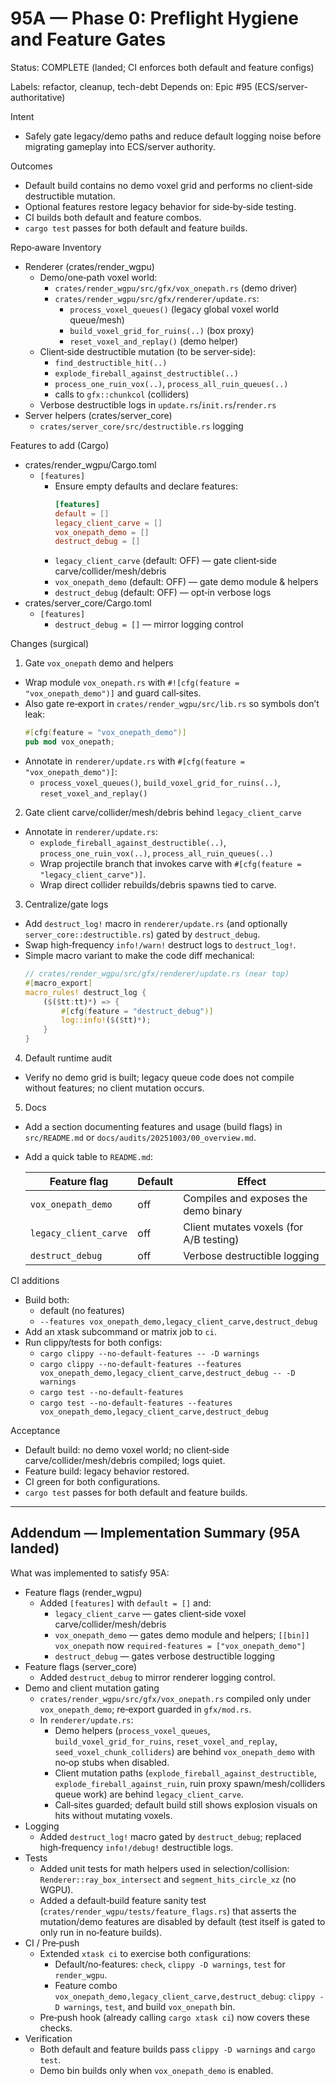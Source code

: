 # 95A — Phase 0: Preflight Hygiene and Feature Gates

Status: COMPLETE (landed; CI enforces both default and feature configs)

Labels: refactor, cleanup, tech-debt
Depends on: Epic #95 (ECS/server-authoritative)

Intent
- Safely gate legacy/demo paths and reduce default logging noise before migrating gameplay into ECS/server authority.

Outcomes
- Default build contains no demo voxel grid and performs no client‑side destructible mutation.
- Optional features restore legacy behavior for side‑by‑side testing.
- CI builds both default and feature combos.
- `cargo test` passes for both default and feature builds.

Repo‑aware Inventory
- Renderer (crates/render_wgpu)
  - Demo/one‑path voxel world:
    - `crates/render_wgpu/src/gfx/vox_onepath.rs` (demo driver)
    - `crates/render_wgpu/src/gfx/renderer/update.rs`:
      - `process_voxel_queues()` (legacy global voxel world queue/mesh)
      - `build_voxel_grid_for_ruins(..)` (box proxy)
      - `reset_voxel_and_replay()` (demo helper)
  - Client‑side destructible mutation (to be server‑side):
    - `find_destructible_hit(..)`
    - `explode_fireball_against_destructible(..)`
    - `process_one_ruin_vox(..)`, `process_all_ruin_queues(..)`
    - calls to `gfx::chunkcol` (colliders)
  - Verbose destructible logs in `update.rs`/`init.rs`/`render.rs`
- Server helpers (crates/server_core)
  - `crates/server_core/src/destructible.rs` logging

Features to add (Cargo)
- crates/render_wgpu/Cargo.toml
  - `[features]`
    - Ensure empty defaults and declare features:
      ```toml
      [features]
      default = []
      legacy_client_carve = []
      vox_onepath_demo = []
      destruct_debug = []
      ```
    - `legacy_client_carve` (default: OFF) — gate client‑side carve/collider/mesh/debris
    - `vox_onepath_demo` (default: OFF) — gate demo module & helpers
    - `destruct_debug` (default: OFF) — opt‑in verbose logs
- crates/server_core/Cargo.toml
  - `[features]`
    - `destruct_debug = []` — mirror logging control

Changes (surgical)
1) Gate `vox_onepath` demo and helpers
- Wrap module `vox_onepath.rs` with `#![cfg(feature = "vox_onepath_demo")]` and guard call‑sites.
- Also gate re‑export in `crates/render_wgpu/src/lib.rs` so symbols don’t leak:
  ```rust
  #[cfg(feature = "vox_onepath_demo")]
  pub mod vox_onepath;
  ```
- Annotate in `renderer/update.rs` with `#[cfg(feature = "vox_onepath_demo")]`:
  - `process_voxel_queues()`, `build_voxel_grid_for_ruins(..)`, `reset_voxel_and_replay()`
2) Gate client carve/collider/mesh/debris behind `legacy_client_carve`
- Annotate in `renderer/update.rs`:
  - `explode_fireball_against_destructible(..)`, `process_one_ruin_vox(..)`, `process_all_ruin_queues(..)`
  - Wrap projectile branch that invokes carve with `#[cfg(feature = "legacy_client_carve")]`.
  - Wrap direct collider rebuilds/debris spawns tied to carve.
3) Centralize/gate logs
- Add `destruct_log!` macro in `renderer/update.rs` (and optionally `server_core::destructible.rs`) gated by `destruct_debug`.
- Swap high‑frequency `info!/warn!` destruct logs to `destruct_log!`.
 - Simple macro variant to make the code diff mechanical:
   ```rust
   // crates/render_wgpu/src/gfx/renderer/update.rs (near top)
   #[macro_export]
   macro_rules! destruct_log {
       ($($tt:tt)*) => {
           #[cfg(feature = "destruct_debug")]
           log::info!($($tt)*);
       }
   }
   ```
4) Default runtime audit
- Verify no demo grid is built; legacy queue code does not compile without features; no client mutation occurs.
5) Docs
- Add a section documenting features and usage (build flags) in `src/README.md` or `docs/audits/20251003/00_overview.md`.
 - Add a quick table to `README.md`:
   
   | Feature flag          | Default | Effect                                  |
   | --------------------- | ------- | --------------------------------------- |
   | `vox_onepath_demo`    | off     | Compiles and exposes the demo binary    |
   | `legacy_client_carve` | off     | Client mutates voxels (for A/B testing) |
   | `destruct_debug`      | off     | Verbose destructible logging            |

CI additions
- Build both:
  - default (no features)
  - `--features vox_onepath_demo,legacy_client_carve,destruct_debug`
- Add an xtask subcommand or matrix job to `ci`.
- Run clippy/tests for both configs:
  - `cargo clippy --no-default-features -- -D warnings`
  - `cargo clippy --no-default-features --features vox_onepath_demo,legacy_client_carve,destruct_debug -- -D warnings`
  - `cargo test --no-default-features`
  - `cargo test --no-default-features --features vox_onepath_demo,legacy_client_carve,destruct_debug`

Acceptance
- Default build: no demo voxel world; no client‑side carve/collider/mesh/debris compiled; logs quiet.
- Feature build: legacy behavior restored.
- CI green for both configurations.
- `cargo test` passes for both default and feature builds.

---

## Addendum — Implementation Summary (95A landed)

What was implemented to satisfy 95A:

- Feature flags (render_wgpu)
  - Added `[features]` with `default = []` and:
    - `legacy_client_carve` — gates client‑side voxel carve/collider/mesh/debris
    - `vox_onepath_demo` — gates demo module and helpers; `[[bin]] vox_onepath` now `required-features = ["vox_onepath_demo"]`
    - `destruct_debug` — gates verbose destructible logging
- Feature flags (server_core)
  - Added `destruct_debug` to mirror renderer logging control.
- Demo and client mutation gating
  - `crates/render_wgpu/src/gfx/vox_onepath.rs` compiled only under `vox_onepath_demo`; re‑export guarded in `gfx/mod.rs`.
  - In `renderer/update.rs`:
    - Demo helpers (`process_voxel_queues`, `build_voxel_grid_for_ruins`, `reset_voxel_and_replay`, `seed_voxel_chunk_colliders`) are behind `vox_onepath_demo` with no‑op stubs when disabled.
    - Client mutation paths (`explode_fireball_against_destructible`, `explode_fireball_against_ruin`, ruin proxy spawn/mesh/colliders queue work) are behind `legacy_client_carve`.
    - Call‑sites guarded; default build still shows explosion visuals on hits without mutating voxels.
- Logging
  - Added `destruct_log!` macro gated by `destruct_debug`; replaced high‑frequency `info!/debug!` destructible logs.
- Tests
  - Added unit tests for math helpers used in selection/collision: `Renderer::ray_box_intersect` and `segment_hits_circle_xz` (no WGPU).
  - Added a default‑build feature sanity test (`crates/render_wgpu/tests/feature_flags.rs`) that asserts the mutation/demo features are disabled by default (test itself is gated to only run in no‑feature builds).
- CI / Pre‑push
  - Extended `xtask ci` to exercise both configurations:
    - Default/no‑features: `check`, `clippy -D warnings`, `test` for `render_wgpu`.
    - Feature combo `vox_onepath_demo,legacy_client_carve,destruct_debug`: `clippy -D warnings`, `test`, and build `vox_onepath` bin.
  - Pre‑push hook (already calling `cargo xtask ci`) now covers these checks.
- Verification
  - Both default and feature builds pass `clippy -D warnings` and `cargo test`.
  - Demo bin builds only when `vox_onepath_demo` is enabled.
